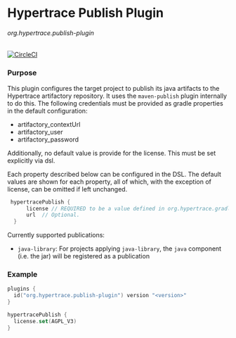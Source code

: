 # Hypertrace Publish Plugin
###### org.hypertrace.publish-plugin
[![CircleCI](https://circleci.com/gh/hypertrace/hypertrace-gradle-publish-plugin.svg?style=svg)](https://circleci.com/gh/hypertrace/hypertrace-gradle-publish-plugin)

### Purpose
This plugin configures the target project to publish its java artifacts to the Hypertrace artifactory
repository. It uses the `maven-publish` plugin internally to do this.
The following credentials
must be provided as gradle properties in the default configuration:
- artifactory_contextUrl
- artifactory_user
- artifactory_password

Additionally, no default value is provide for the license. This must be set explicitly via dsl.

Each property described below can be configured in the DSL. The default values are shown for each property,
all of which, with the exception of license, can be omitted if left unchanged.
```kotlin
 hypertracePublish {
      license // REQUIRED to be a value defined in org.hypertrace.gradle.publishing.License
      url  // Optional.
  }
```

Currently supported publications:
- `java-library`: For projects applying `java-library`, the `java` component (i.e. the jar) will be registered as a publication

### Example
```kotlin
plugins {
  id("org.hypertrace.publish-plugin") version "<version>"
}

hypertracePublish {
  license.set(AGPL_V3)
}
```